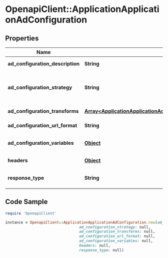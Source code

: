 # OpenapiClient::ApplicationApplicationAdConfiguration

## Properties

Name | Type | Description | Notes
------------ | ------------- | ------------- | -------------
**ad_configuration_description** | **String** | The ad configuration description | 
**ad_configuration_strategy** | **String** | The ad configuration strategy (SingleAdResponse, or MultipleAdResponse) | 
**ad_configuration_transforms** | [**Array&lt;ApplicationApplicationAdConfigurationAdConfigurationTransforms&gt;**](ApplicationApplicationAdConfigurationAdConfigurationTransforms.md) | The ad configuration transforms | 
**ad_configuration_url_format** | **String** | The URL template for the ad server | 
**ad_configuration_variables** | [**Object**](.md) | Key/value pairs for the ad server URL template | 
**headers** | [**Object**](.md) | The ad configuration headers | 
**response_type** | **String** | The ad configuration response type (Dfp, Vast, or SmartXML) | 

## Code Sample

```ruby
require 'OpenapiClient'

instance = OpenapiClient::ApplicationApplicationAdConfiguration.new(ad_configuration_description: null,
                                 ad_configuration_strategy: null,
                                 ad_configuration_transforms: null,
                                 ad_configuration_url_format: null,
                                 ad_configuration_variables: null,
                                 headers: null,
                                 response_type: null)
```


